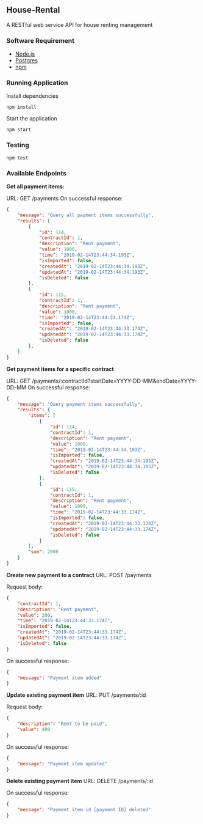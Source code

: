 ## House-Rental

A RESTful web service API for house renting management

### Software Requirement

* [Node.js](https://nodejs.org/en/)
* [Postgres](https://www.postgresql.org/download/)
* [npm](https://www.npmjs.com/get-npm)

### Running Application

Install dependencies

`npm install`

Start the application

`npm start`

### Testing

`npm test`


### Available Endpoints

**Get all payment items:** 

URL: GET /payments
On successful response: 

```json
{
    "message": "Query all payment items successfully",
    "results": [
        {
            "id": 114,
            "contractId": 1,
            "description": "Rent payment",
            "value": 1000,
            "time": "2019-02-14T23:44:34.193Z",
            "isImported": false,
            "createdAt": "2019-02-14T23:44:34.193Z",
            "updatedAt": "2019-02-14T23:44:34.193Z",
            "isDeleted": false
        },
        {
            "id": 115,
            "contractId": 1,
            "description": "Rent payment",
            "value": 1000,
            "time": "2019-02-14T23:44:33.174Z",
            "isImported": false,
            "createdAt": "2019-02-14T23:44:33.174Z",
            "updatedAt": "2019-02-14T23:44:33.174Z",
            "isDeleted": false
        },
    ]
}
```

**Get payment items for a specific contract**

URL: GET /payments/:contractId?startDate=YYYY-DD-MM&endDate=YYYY-DD-MM
On successful response: 
```json
{
    "message": "Query payment items successfully",
    "results": {
        "items": [
            {
                "id": 114,
                "contractId": 1,
                "description": "Rent payment",
                "value": 1000,
                "time": "2019-02-14T23:44:34.193Z",
                "isImported": false,
                "createdAt": "2019-02-14T23:44:34.193Z",
                "updatedAt": "2019-02-14T23:44:34.193Z",
                "isDeleted": false
            },
            {
                "id": 115,
                "contractId": 1,
                "description": "Rent payment",
                "value": 1000,
                "time": "2019-02-14T23:44:33.174Z",
                "isImported": false,
                "createdAt": "2019-02-14T23:44:33.174Z",
                "updatedAt": "2019-02-14T23:44:33.174Z",
                "isDeleted": false
            }
        ],
        "sum": 2000
    }
}
```
**Create new payment to a contract**
URL: POST /payments

Request body: 
```json
{
    "contractId": 1,
    "description": "Rent payment",
    "value": 200,
    "time": "2019-02-14T23:44:33.174Z",
    "isImported": false,
    "createdAt": "2019-02-14T23:44:33.174Z",
    "updatedAt": "2019-02-14T23:44:33.174Z",
    "isDeleted": false
}
```
On successful response: 
````json
{
    "message": "Payment item added"
}
````

**Update existing payment item**
URL: PUT /payments/:id

Request body: 
```json
{
    "description": "Rent to be paid",
    "value": 400
}
```
On successful response: 
````json
{
    "message": "Payment item updated"
}
````

**Delete existing payment item**
URL: DELETE /payments/:id

On successful response: 
````json
{
    "message": "Payment item id [payment ID] deleted"
}
````












